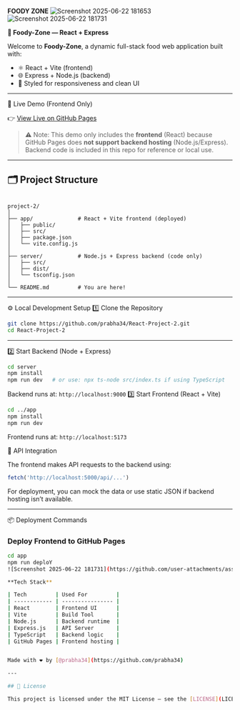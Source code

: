 **FOODY ZONE**
![Screenshot 2025-06-22 181653](https://github.com/user-attachments/assets/51f29825-abbd-4acb-b150-b9afd501326c)
![Screenshot 2025-06-22 181731](https://github.com/user-attachments/assets/0423e485-b2be-40c8-8273-0da7d3cecb11)

**🍔 Foody-Zone — React + Express** 

Welcome to **Foody-Zone**, a dynamic full-stack food web application built with:

- ⚛️ React + Vite (frontend)
- 🌐 Express + Node.js (backend)
- 💅 Styled for responsiveness and clean UI

---
 🚀 Live Demo (Frontend Only)

👉 [View Live on GitHub Pages](https://prabha34.github.io/React-Project-2)

> ⚠️ Note: This demo only includes the **frontend** (React) because GitHub Pages does **not support backend hosting** (Node.js/Express). Backend code is included in this repo for reference or local use.

---

## 🗂️ Project Structure

```

project-2/
│
├── app/              # React + Vite frontend (deployed)
│   ├── public/
│   ├── src/
│   ├── package.json
│   └── vite.config.js
│
├── server/           # Node.js + Express backend (code only)
│   ├── src/
│   ├── dist/
│   └── tsconfig.json
│
└── README.md         # You are here!

````

---

 ⚙️ Local Development Setup
 1️⃣ Clone the Repository

```bash
git clone https://github.com/prabha34/React-Project-2.git
cd React-Project-2
````

---

2️⃣ Start Backend (Node + Express)

```bash
cd server
npm install
npm run dev   # or use: npx ts-node src/index.ts if using TypeScript
```

Backend runs at: `http://localhost:9000`
 3️⃣ Start Frontend (React + Vite)

```bash
cd ../app
npm install
npm run dev
```

Frontend runs at: `http://localhost:5173`

🔗 API Integration

The frontend makes API requests to the backend using:

```js
fetch('http://localhost:5000/api/...')
```

For deployment, you can mock the data or use static JSON if backend hosting isn’t available.

---
📦 Deployment Commands

### Deploy Frontend to GitHub Pages

```bash
cd app
npm run deploY 
![Screenshot 2025-06-22 181731](https://github.com/user-attachments/assets/0423e485-b2be-40c8-8273-0da7d3cecb11

**Tech Stack**

| Tech         | Used For         |
| ------------ | ---------------- |
| React        | Frontend UI      |
| Vite         | Build Tool       |
| Node.js      | Backend runtime  |
| Express.js   | API Server       |
| TypeScript   | Backend logic    |
| GitHub Pages | Frontend hosting |


Made with ❤️ by [@prabha34](https://github.com/prabha34)

---

## 📜 License

This project is licensed under the MIT License — see the [LICENSE](LICENSE) file for details.
